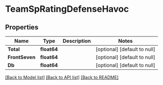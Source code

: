 # TeamSpRatingDefenseHavoc

## Properties
Name | Type | Description | Notes
------------ | ------------- | ------------- | -------------
**Total** | **float64** |  | [optional] [default to null]
**FrontSeven** | **float64** |  | [optional] [default to null]
**Db** | **float64** |  | [optional] [default to null]

[[Back to Model list]](../README.md#documentation-for-models) [[Back to API list]](../README.md#documentation-for-api-endpoints) [[Back to README]](../README.md)

